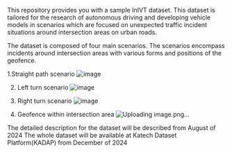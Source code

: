 This repository provides you with a sample InIVT dataset.
This dataset is tailored for the research of autonomous driving and developing vehicle models in scenarios which are focused on unexpected traffic incident situations around intersection areas on urban roads.

The dataset is composed of four main scenarios. 
The scenarios encompass incidents around intersection areas with various forms and positions of the geofence.

1.Straight path scenario
![image](https://github.com/ParkJunYeop/InIVT-dataset/assets/61575966/082334ac-e3d5-4951-948f-3483df112664)

2. Left turn scenario
![image](https://github.com/ParkJunYeop/InIVT-dataset/assets/61575966/10ab26a9-35a9-4e93-af54-02f264101feb)

3. Right turn scenario
![image](https://github.com/ParkJunYeop/InIVT-dataset/assets/61575966/4a1ec729-74c9-49c6-a2b7-f952b0158146)

4. Geofence within intersection area
![Uploading image.png…]()

The detailed description for the dataset will be described from August of 2024
The whole dataset will be available at Katech Dataset Platform(KADAP) from December of 2024
